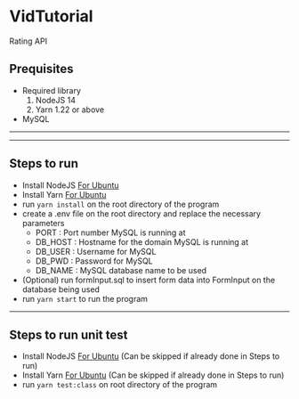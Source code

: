 # VidTutorial
Rating API

## Prequisites
- Required library
  1) NodeJS 14
  2) Yarn 1.22 or above
- MySQL
---

---
## Steps to run
- Install NodeJS [For Ubuntu](https://www.digitalocean.com/community/tutorials/how-to-install-node-js-on-ubuntu-16-04)
- Install Yarn [For Ubuntu](https://www.linuxcloudvps.com/blog/how-to-install-yarn-on-ubuntu-16-04/)
- run `yarn install` on the root directory of the program
- create a .env file on the root directory and replace the necessary parameters
  - PORT : Port number MySQL is running at
  - DB_HOST : Hostname for the domain MySQL is running at
  - DB_USER : Username for MySQL
  - DB_PWD : Password for MySQL
  - DB_NAME : MySQL database name to be used
- (Optional) run formInput.sql to insert form data into FormInput on the database being used
- run `yarn start` to run the program
---
## Steps to run unit test
- Install NodeJS [For Ubuntu](https://www.digitalocean.com/community/tutorials/how-to-install-node-js-on-ubuntu-16-04) (Can be skipped if already done in Steps to run)
- Install Yarn [For Ubuntu](https://www.linuxcloudvps.com/blog/how-to-install-yarn-on-ubuntu-16-04/) (Can be skipped if already done in Steps to run)
- run `yarn test:class` on root directory of the program

